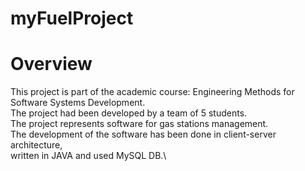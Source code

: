 # myFuelProject

# Overview

This project is part of the academic course: Engineering Methods for Software Systems Development.\
The project had been developed by a team of 5 students.\
The project represents software for gas stations management.\
The development of the software has been done in client-server architecture,\
written in JAVA and used MySQL DB.\

